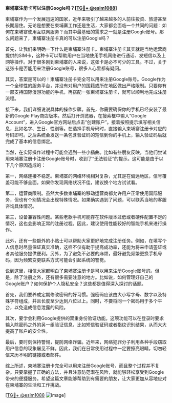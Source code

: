**柬埔寨注册卡可以注册Google吗？[[TG💪+ @esim1088](https://t.me/s/esim1088)]**

柬埔寨作为一个发展迅速的国家，近年来吸引了越来越多的人前往投资、旅游甚至长期居住。无论是想要在柬埔寨工作还是生活，大家都会面临一个共同的问题：如何在柬埔寨使用互联网服务？而其中最基础的需求之一就是注册Google账号。那么问题来了，柬埔寨注册卡真的可以注册Google吗？

首先，让我们来明确一下什么是柬埔寨注册卡。柬埔寨注册卡其实就是当地运营商提供的SIM卡，这种卡可以帮助用户在当地使用手机网络进行通话、发短信以及上网等操作。对于很多刚到柬埔寨的人来说，这张卡是必不可少的工具。不过，关于这张卡是否能用来注册Google账号，很多人心里都有疑问。

其实，答案是可以的！柬埔寨注册卡完全可以用来注册Google账号。Google作为一个全球性的服务平台，并没有对用户的国籍或所在地区做出严格限制。只要你有一部支持国际漫游功能的手机，再搭配一张柬埔寨注册卡，就可以顺利地完成注册流程。

接下来，我们详细说说具体的操作步骤。首先，你需要确保你的手机已经安装了最新的Google Play商店版本。然后打开浏览器，在搜索框中输入“Google Account”，进入Google官方网站后点击“创建账户”。接着按照提示填写相关信息，比如名字、生日、性别等。在选择手机号码时，直接输入柬埔寨注册卡对应的号码即可。之后系统会发送一条包含验证码的短信到你的手机上，输入验证码后就完成了基本的信息绑定。

当然，在实际操作过程中可能会遇到一些小插曲。比如有些朋友反映，当他们尝试用柬埔寨注册卡注册Google账号时，收到了“无法验证”的提示。这可能是由于以下几个原因造成的：

第一，网络连接不稳定。柬埔寨的网络环境相对复杂，尤其是在偏远地区，信号覆盖可能不够全面。如果你发现网络状况不佳，建议换个地方试试看。

第二，运营商限制。虽然大多数柬埔寨的移动运营商都允许用户正常使用国际服务，但也有个别情况会出现特殊情况。如果确实遇到了问题，可以联系当地的客服咨询具体情况。

第三，设备兼容性问题。某些老款手机可能存在软件版本过低或者硬件配置不足的情况，这也会影响正常的注册过程。因此，建议使用性能较好的智能手机来进行操作。

此外，还有一些额外的小贴士可以帮助大家更好地完成注册任务。例如，在填写个人信息时尽量保证真实准确，这样不仅有助于提高成功率，还能为将来申请签证或者其他服务提供便利。另外，为了避免不必要的麻烦，最好避免频繁更换手机号码，因为频繁变更联系方式可能会引起系统的警觉。

说到这里，相信大家都明白了柬埔寨注册卡是可以用来注册Google账号的。但是，除了注册之外，还有很多需要注意的地方。比如说，如何管理好自己的Google账户？如何保护个人隐私安全？这些都是值得深入探讨的话题。

首先，我们要养成定期修改密码的好习惯。强密码应该由大小写字母、数字以及特殊字符组成，并且长度至少达到八位以上。同时，不要将同一个密码用于多个平台，以免造成信息泄露的风险。

其次，要学会利用Google提供的双重身份验证功能。这项功能可以在登录时要求输入除密码之外的另一组验证信息，比如短信验证码或者指纹识别结果，从而大大提高了账户的安全性。

最后，要时刻保持警惕，提防网络诈骗。近年来，网络犯罪分子利用各种手段窃取用户信息的现象屡见不鲜。因此，我们在日常使用过程中一定要擦亮眼睛，切勿轻信来历不明的链接或者邮件。

综上所述，柬埔寨注册卡完全可以用来注册Google账号，而且整个过程并不复杂。只要掌握了正确的方法，并且注意防范潜在风险，就能够轻松享受到Google带来的便捷服务。希望这篇文章能够帮助到有需要的朋友，让大家更加从容地应对在柬埔寨的生活和工作挑战。

[[TG💪+ @esim1088](https://t.me/s/esim1088) ![Image](https://i.postimg.cc/4NQfJmqS/Snipaste-2025-05-13-00-14-12.png)]